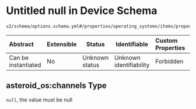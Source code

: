 # Untitled null in Device Schema

```txt
v2/schema/options.schema.yml#/properties/operating_systems/items/properties/options/items/properties/remote_values/properties/asteroid_os:channels
```




| Abstract            | Extensible | Status         | Identifiable            | Custom Properties | Additional Properties | Access Restrictions | Defined In                                                           |
| :------------------ | ---------- | -------------- | ----------------------- | :---------------- | --------------------- | ------------------- | -------------------------------------------------------------------- |
| Can be instantiated | No         | Unknown status | Unknown identifiability | Forbidden         | Allowed               | none                | [device.schema.json\*](../device.schema.json "open original schema") |

## asteroid_os:channels Type

`null`, the value must be null
